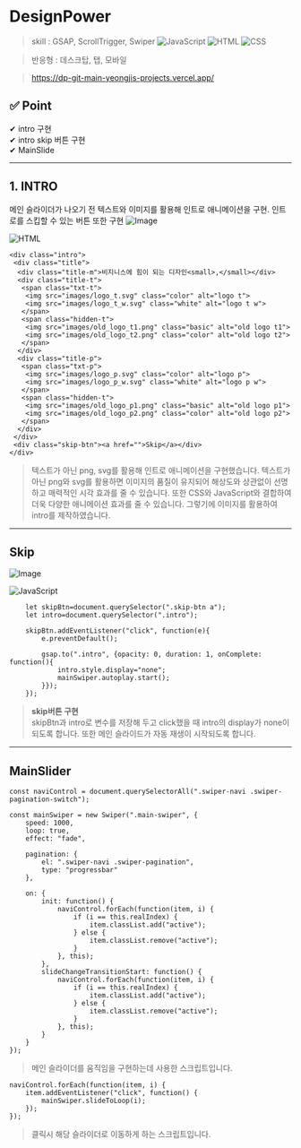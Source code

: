 # DesignPower

> skill :
GSAP, ScrollTrigger, Swiper ![JavaScript](https://img.shields.io/badge/-JavaScript-dc8d2d?style=flat-square&logo=javascript&logoColor=ffffff) ![HTML](https://img.shields.io/badge/-HTML-F05032?style=flat-square&logo=html5&logoColor=ffffff) ![CSS](https://img.shields.io/badge/-CSS-007ACC?style=flat-square&logo=css3) 

> 반응형 : 데스크탑, 탭, 모바일

 >https://dp-git-main-yeongjis-projects.vercel.app/


✅ Point
------------
✔ intro 구현  
✔ intro skip 버튼 구현  
✔ MainSlide 

-------------------------------------------------

## 1. INTRO

메인 슬라이더가 나오기 전 텍스트와 이미지를 활용해 인트로 애니메이션을 구현. 인트로를 스킵할 수 있는 버튼 또한 구현
![Image](https://github.com/user-attachments/assets/365ee12c-f0d5-426b-99fc-afa43430af4e)

![HTML](https://img.shields.io/badge/-HTML-F05032?style=flat-square&logo=html5&logoColor=ffffff)   


```
<div class="intro">
 <div class="title">
  <div class="title-m">비지니스에 힘이 되는 디자인<small>,</small></div>
  <div class="title-t">
   <span class="txt-t">
    <img src="images/logo_t.svg" class="color" alt="logo t">
    <img src="images/logo_t_w.svg" class="white" alt="logo t w">
   </span>
   <span class="hidden-t">
    <img src="images/old_logo_t1.png" class="basic" alt="old logo t1">
    <img src="images/old_logo_t2.png" class="color" alt="old logo t2">
   </span>
  </div>
  <div class="title-p">
   <span class="txt-p">
    <img src="images/logo_p.svg" class="color" alt="logo p">
    <img src="images/logo_p_w.svg" class="white" alt="logo p w">
   </span> 
   <span class="hidden-t">
    <img src="images/old_logo_p1.png" class="basic" alt="old logo p1">
    <img src="images/old_logo_p2.png" class="color" alt="old logo p2">
   </span>
  </div>
 </div>
 <div class="skip-btn"><a href="">Skip</a></div>
</div>
```

> 텍스트가 아닌 png, svg를 활용해 인트로 애니메이션을 구현했습니다. 
> 텍스트가 아닌 png와 svg를 활용하면 이미지의 품질이 유지되어 해상도와 상관없이 선명하고 매력적인 시각 효과를 줄 수 있습니다. 
> 또한 CSS와 JavaScript와 결합하여 더욱 다양한 애니메이션 효과를 줄 수 있습니다. 
> 그렇기에 이미지를 활용하여 intro를 제작하였습니다.


-------------------------------------------------



## Skip
![Image](https://github.com/user-attachments/assets/7ef99dc5-5ba9-479d-a38f-4a08fca396a1)

![JavaScript](https://img.shields.io/badge/-JavaScript-dc8d2d?style=flat-square&logo=javascript&logoColor=ffffff)

```
	let skipBtn=document.querySelector(".skip-btn a");
	let intro=document.querySelector(".intro");

	skipBtn.addEventListener("click", function(e){
		e.preventDefault();

		gsap.to(".intro", {opacity: 0, duration: 1, onComplete: function(){
			intro.style.display="none";
			mainSwiper.autoplay.start();
		}});
	});

```

>**skip버튼 구현**  
>skipBtn과 intro로 변수를 저장해 두고 click했을 때 intro의 display가 none이 되도록 합니다. 또한 메인 슬라이드가 자동 재생이 시작되도록 합니다.

-------------------------------------------------


## MainSlider


```
const naviControl = document.querySelectorAll(".swiper-navi .swiper-pagination-switch");

const mainSwiper = new Swiper(".main-swiper", {
    speed: 1000,
    loop: true,
    effect: "fade",
    
    pagination: {
        el: ".swiper-navi .swiper-pagination", 
        type: "progressbar"
    },
    
    on: {
        init: function() {
            naviControl.forEach(function(item, i) {
                if (i == this.realIndex) {
                    item.classList.add("active");
                } else {
                    item.classList.remove("active");
                }
            }, this);
        },
        slideChangeTransitionStart: function() {
            naviControl.forEach(function(item, i) {
                if (i == this.realIndex) {
                    item.classList.add("active");
                } else {
                    item.classList.remove("active"); 
                }
            }, this);
        }
    }
});
```

> 메인 슬라이더를 움직임을 구현하는데 사용한 스크립트입니다. 

```
naviControl.forEach(function(item, i) {
    item.addEventListener("click", function() {
        mainSwiper.slideToLoop(i); 
    });
});
```
> 클릭시 해당 슬라이더로 이동하게 하는 스크립트입니다. 






